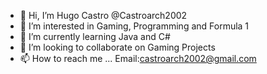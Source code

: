- 👋 Hi, I’m Hugo Castro @Castroarch2002
- 👀 I’m interested in Gaming, Programming and Formula 1
- 🌱 I’m currently learning Java and C#
- 💞️ I’m looking to collaborate on Gaming Projects
- 📫 How to reach me ... Email:castroarch2002@gmail.com

<!---
Castroarch2002/Castroarch2002 is a ✨ special ✨ repository because its `README.md` (this file) appears on your GitHub profile.
You can click the Preview link to take a look at your changes.
--->
